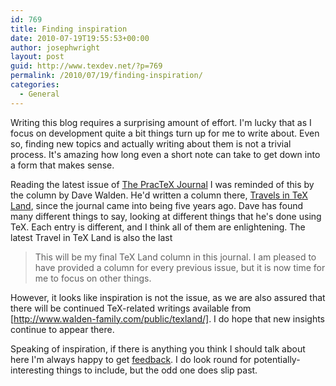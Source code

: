 ```yaml
---
id: 769
title: Finding inspiration
date: 2010-07-19T19:55:53+00:00
author: josephwright
layout: post
guid: http://www.texdev.net/?p=769
permalink: /2010/07/19/finding-inspiration/
categories:
  - General
---
```

Writing this blog requires a surprising amount of effort. I'm lucky that as I focus on development quite a bit things turn up for me to write about. Even so, finding new topics and actually writing about them is not a trivial process. It's amazing how long even a short note can take to get down into a form that makes sense.

Reading the latest issue of [The PracTeX Journal](http://tug.org/pracjourn/) I was reminded of this by the column by Dave Walden. He'd written a column there, [Travels in TeX Land](http://tug.org/pracjourn/2010-1/walden/), since the journal came into being five years ago. Dave has found many different things to say, looking at different things that he's done using TeX. Each entry is different, and I think all of them are enlightening. The latest Travel in TeX Land is also the last

> This will be my final TeX Land column in this journal. I am pleased to have provided a column for every previous issue, but it is now time for me to focus on other things.

However, it looks like inspiration is not the issue, as we are also assured that there will be continued TeX-related writings available from [http://www.walden-family.com/public/texland/]. I do hope that new insights continue to appear there.

Speaking of inspiration, if there is anything you think I should talk about here I'm always happy to get [feedback](mailto:joseph.wright@morningstar2.co.uk). I do look round for potentially-interesting things to include, but the odd one does slip past.
